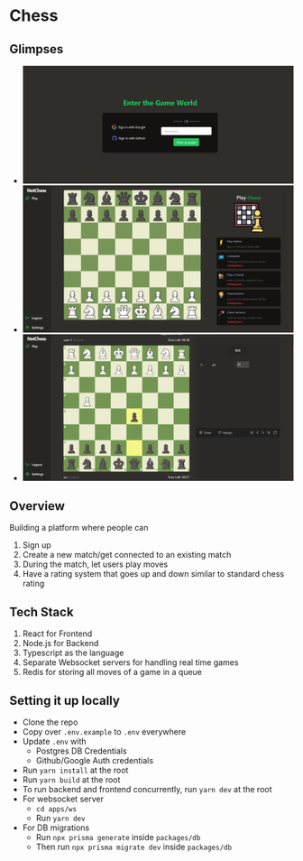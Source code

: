 # Chess

## Glimpses

- ![Login Page](glimpses/Login.png)  
- ![Home Page](glimpses/Landing.png)  
- ![Game Page](glimpses/Chess.png)  

## Overview

Building a platform where people can

1. Sign up  
2. Create a new match/get connected to an existing match  
3. During the match, let users play moves  
4. Have a rating system that goes up and down similar to standard chess rating  

## Tech Stack

1. React for Frontend  
2. Node.js for Backend  
3. Typescript as the language  
4. Separate Websocket servers for handling real time games  
5. Redis for storing all moves of a game in a queue  

## Setting it up locally

- Clone the repo  
- Copy over `.env.example` to `.env` everywhere  
- Update `.env` with  
  - Postgres DB Credentials  
  - Github/Google Auth credentials  
- Run `yarn install` at the root  
- Run `yarn build` at the root  
- To run backend and frontend concurrently, run `yarn dev` at the root  
- For websocket server  
  - `cd apps/ws`  
  - Run `yarn dev`  
- For DB migrations  
  - Run `npx prisma generate` inside `packages/db`  
  - Then run `npx prisma migrate dev` inside `packages/db`  
